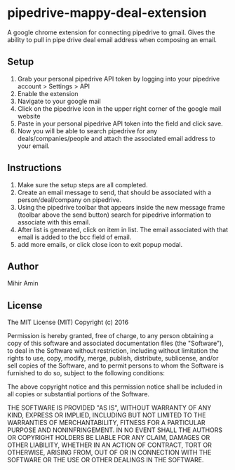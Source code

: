 # pipedrive-mappy-deal-extension
A google chrome extension for connecting pipedrive to gmail.  Gives the ability to pull in pipe drive deal email address when composing an email.


## Setup
1. Grab your personal pipedrive API token by logging into your pipedrive account > Settings > API
2. Enable the extension
3. Navigate to your google mail
4. Click on the pipedrive icon in the upper right corner of the google mail website
5. Paste in your personal pipedrive API token into the field and click save. 
6. Now you will be able to search pipedrive for any deals/companies/people and attach the associated email address to your email.

## Instructions
1. Make sure the setup steps are all completed.
2. Create an email message to send, that should be associated with a person/deal/company on pipedrive.
3. Using the pipedrive toolbar that appears inside the new message frame (toolbar above the send button) search for pipedrive information to associate with this email.
4. After list is generated, click on item in list. The email associated with that email is added to the bcc field of email.
5. add more emails, or click close icon to exit popup modal.

## Author
Mihir Amin

## License
The MIT License (MIT)
Copyright (c) 2016

Permission is hereby granted, free of charge, to any person obtaining a copy of this software and associated documentation files (the "Software"), to deal in the Software without restriction, including without limitation the rights to use, copy, modify, merge, publish, distribute, sublicense, and/or sell copies of the Software, and to permit persons to whom the Software is furnished to do so, subject to the following conditions:

The above copyright notice and this permission notice shall be included in all copies or substantial portions of the Software.

THE SOFTWARE IS PROVIDED "AS IS", WITHOUT WARRANTY OF ANY KIND, EXPRESS OR IMPLIED, INCLUDING BUT NOT LIMITED TO THE WARRANTIES OF MERCHANTABILITY, FITNESS FOR A PARTICULAR PURPOSE AND NONINFRINGEMENT. IN NO EVENT SHALL THE AUTHORS OR COPYRIGHT HOLDERS BE LIABLE FOR ANY CLAIM, DAMAGES OR OTHER LIABILITY, WHETHER IN AN ACTION OF CONTRACT, TORT OR OTHERWISE, ARISING FROM, OUT OF OR IN CONNECTION WITH THE SOFTWARE OR THE USE OR OTHER DEALINGS IN THE SOFTWARE.
